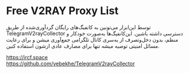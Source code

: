 # Free V2RAY Proxy List
توسط این‌ابزار می‌تونین به کانفیگ‌های رایگان گردآوری‌شده از طریق TelegramV2rayCollector دسترسی داشته باشین. این‌کانفیگ‌ها به‌صورت خودکار و منظم، بدون دخل‌وتصرف از یه‌سری کانال تلگرامی جمع‌آوری میشن و برای رعایت مسائل امنیتی توصیه میشه تنها برای مصارف عادی ازشون استفاده کنین.

https://ircf.space \
https://github.com/yebekhe/TelegramV2rayCollector
